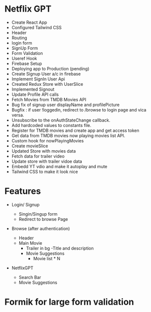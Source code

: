 # Netflix GPT

- Create React App
- Configured Tailwind CSS
- Header
- Routing
- login form
- SignUp Form
- Form Validation
- Useref Hook
- Firebase Setup
- Deploying app to Production (pending)
- Create Signup User a/c in firebase
- Implement SignIn User Api
- Created Redux Store with UserSlice
- Implemented Signout
- Update Profile API calls
- Fetch Movies from TMDB Movies API
- Bug fix of signup user displayName and profilePicture
- Bugfix : if user !loggedin, redirect to /browse to login page and vica versa.
- Unsubscribe to the onAuthStateChange callback.
- Add hardcoded values to constants file.
- Register for TMDB movies and create app and get access token
- Get data from TMDB movies now playing movies list API.
- Custom hook for nowPlayingMovies
- Create movieSlice
- Updated Store with movies data
- Fetch data for trailer video
- Update store with trailer vidoe data
- Embedd YT vdio and make it autoplay and mute
- Tailwind CSS to make it look nice

# Features

- Login/ Signup
  - Singin/Singup form
  - Redirect to browse Page
- Browse (after authentication)

  - Header
  - Main Movie
    - Trailer in bg
      -Title and description
    - Movie Suggestions
      - Movie list \* N

- NetflixGPT
  - Search Bar
  - Movie Suggestions

# Formik for large form validation
